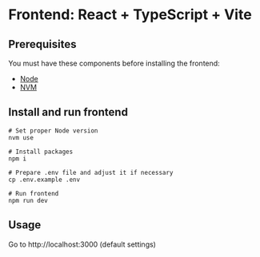 # Frontend: React + TypeScript + Vite

## Prerequisites

You must have these components before installing the frontend:

-   [Node](https://nodejs.org/en/download/package-manager)
-   [NVM](https://github.com/nvm-sh/nvm?tab=readme-ov-file#installing-and-updating)

## Install and run frontend

```shell
# Set proper Node version
nvm use

# Install packages
npm i

# Prepare .env file and adjust it if necessary
cp .env.example .env

# Run frontend
npm run dev
```

## Usage

Go to http://localhost:3000 (default settings)
